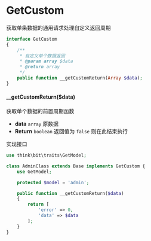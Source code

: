 # GetCustom

获取单条数据的通用请求处理自定义返回周期

```php
interface GetCustom
{
    /**
     * 自定义单个数据返回
     * @param array $data
     * @return array
     */
    public function __getCustomReturn(Array $data);
}
```

#### __getCustomReturn($data)

获取单个数据的前置周期函数

- **data** `array` 原数据
- **Return** `boolean` 返回值为 `false` 则在此结束执行

实现接口

```php
use think\bit\traits\GetModel;

class AdminClass extends Base implements GetCustom {
    use GetModel;

    protected $model = 'admin';

    public function __getCustomReturn($data)
    {
        return [
            'error' => 0,
            'data' => $data
        ];
    }
}
```